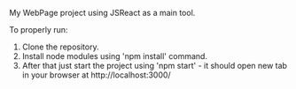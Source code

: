 My WebPage project using JSReact as a main tool.

To properly run:

1. Clone the repository.
2. Install node modules using 'npm install' command.
3. After that just start the project using 'npm start' - 
      it should open new tab in your browser at http://localhost:3000/

